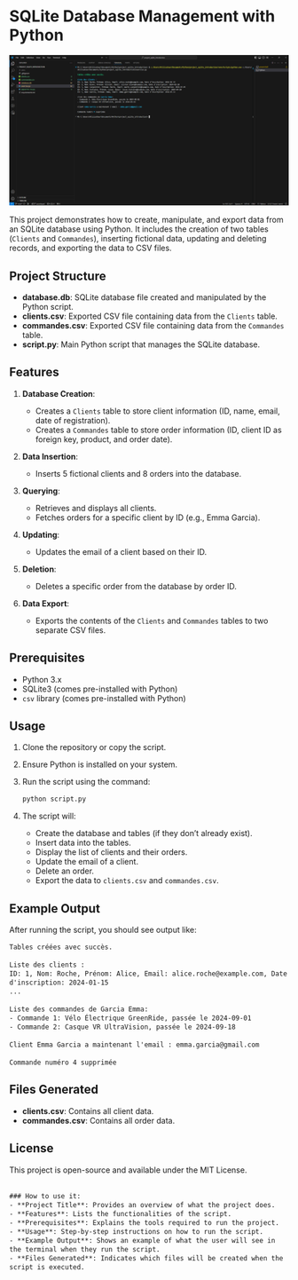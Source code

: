 # SQLite Database Management with Python

<img src="https://github.com/TonyVallad/Introduction-SQLite/blob/main/sqlite-introduction.png?raw=true" width="750"/>

This project demonstrates how to create, manipulate, and export data from an SQLite database using Python. It includes the creation of two tables (`Clients` and `Commandes`), inserting fictional data, updating and deleting records, and exporting the data to CSV files.

## Project Structure

- **database.db**: SQLite database file created and manipulated by the Python script.
- **clients.csv**: Exported CSV file containing data from the `Clients` table.
- **commandes.csv**: Exported CSV file containing data from the `Commandes` table.
- **script.py**: Main Python script that manages the SQLite database.

## Features

1. **Database Creation**:
   - Creates a `Clients` table to store client information (ID, name, email, date of registration).
   - Creates a `Commandes` table to store order information (ID, client ID as foreign key, product, and order date).

2. **Data Insertion**:
   - Inserts 5 fictional clients and 8 orders into the database.

3. **Querying**:
   - Retrieves and displays all clients.
   - Fetches orders for a specific client by ID (e.g., Emma Garcia).

4. **Updating**:
   - Updates the email of a client based on their ID.

5. **Deletion**:
   - Deletes a specific order from the database by order ID.

6. **Data Export**:
   - Exports the contents of the `Clients` and `Commandes` tables to two separate CSV files.

## Prerequisites

- Python 3.x
- SQLite3 (comes pre-installed with Python)
- `csv` library (comes pre-installed with Python)

## Usage

1. Clone the repository or copy the script.
2. Ensure Python is installed on your system.
3. Run the script using the command:

    ```bash
    python script.py
    ```

4. The script will:
   - Create the database and tables (if they don’t already exist).
   - Insert data into the tables.
   - Display the list of clients and their orders.
   - Update the email of a client.
   - Delete an order.
   - Export the data to `clients.csv` and `commandes.csv`.

## Example Output

After running the script, you should see output like:

```
Tables créées avec succès.

Liste des clients :
ID: 1, Nom: Roche, Prénom: Alice, Email: alice.roche@example.com, Date d'inscription: 2024-01-15
...

Liste des commandes de Garcia Emma:
- Commande 1: Vélo Électrique GreenRide, passée le 2024-09-01
- Commande 2: Casque VR UltraVision, passée le 2024-09-18

Client Emma Garcia a maintenant l'email : emma.garcia@gmail.com

Commande numéro 4 supprimée
```

## Files Generated

- **clients.csv**: Contains all client data.
- **commandes.csv**: Contains all order data.

## License

This project is open-source and available under the MIT License.
```

### How to use it:
- **Project Title**: Provides an overview of what the project does.
- **Features**: Lists the functionalities of the script.
- **Prerequisites**: Explains the tools required to run the project.
- **Usage**: Step-by-step instructions on how to run the script.
- **Example Output**: Shows an example of what the user will see in the terminal when they run the script.
- **Files Generated**: Indicates which files will be created when the script is executed.